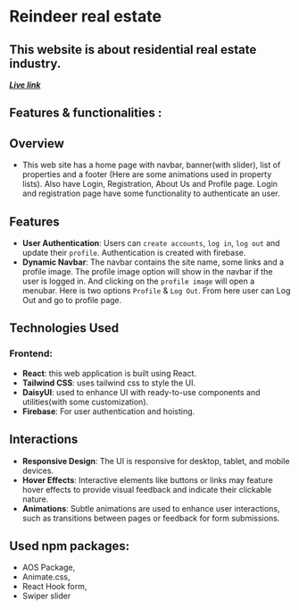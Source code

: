 # Reindeer real estate
## This website is about residential real estate industry.
***[Live link](https://a9-reindeer-realty.web.app)***

## Features & functionalities :

## Overview
- This web site has a home page with navbar, banner(with slider), list of properties and a footer (Here are some animations used in property lists). Also have Login, Registration, About Us and Profile page. Login and registration page have some functionality to authenticate an user.


## Features

- **User Authentication**: Users can `create accounts`, `log in`, `log out` and update their `profile`.
  Authentication is created with firebase.
- **Dynamic Navbar**: The navbar contains the site name, some links and a profile image.
  The profile image option will show in the navbar if the user is logged in. And clicking on the `profile image` will open a menubar. Here is two options `Profile` & `Log Out`. From here user can Log Out and go to profile page.

## Technologies Used

### Frontend: 
- **React**: this web application is built using React.
- **Tailwind CSS**: uses tailwind css to style the UI.
- **DaisyUI**: used to enhance UI with ready-to-use components and utilities(with some customization).
- **Firebase**: For user authentication and hoisting.

## Interactions

- **Responsive Design**: The UI is responsive for desktop, tablet, and mobile devices.
- **Hover Effects**: Interactive elements like buttons or links may feature hover effects to provide visual feedback and indicate their clickable nature.
- **Animations**: Subtle animations are used to enhance user interactions, such as transitions between pages or feedback for form submissions.

## Used npm packages:

- AOS Package,
- Animate.css,
- React Hook form,
- Swiper slider
